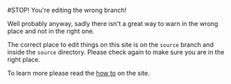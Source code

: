 #STOP! You're editing the wrong branch!

Well probably anyway, sadly there isn't a great way to warn in the wrong place and not in the right one. 

The correct place to edit things on this site is on the `source` branch and inside the `source` directory. Please check again to make sure you are in the right place. 

To learn more please read the [how to](http://perl4science.github.com/howto) on the site.
